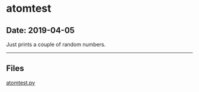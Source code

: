# atomtest

## Date: 2019-04-05

Just prints a couple of random numbers.

-----

## Files

[atomtest.py](atomtest.py)